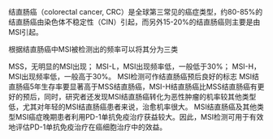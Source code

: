 结直肠癌（colorectal cancer, CRC）是全球第三常见的癌症类型，约80-85%的结直肠癌由染色体不稳定性（CIN）引起，而另外15-20%的结直肠癌则主要是由MSI引起。

根据结直肠癌中MSI被检测出的频率可以将其分为三类

MSS，无明显的MSI出现；
MSI-L，MSI出现频率低，一般低于30%；
MSI-H，MSI出现频率低，一般高于30%。
MSI检测可作结直肠癌预后良好的标志 MSI结直肠癌5年生存率要显著高于MSS结直肠癌，MSI-H结直肠癌比MSS结直肠癌有更好的预后，同时，研究者还发现MSI结直肠癌转化为恶性肿瘤的机率较其他类型低，尤其对年轻的MSI结直肠癌患者来说，治愈机率很大。
MSI结直肠癌及其他类型MSI癌症晚期患者利用PD-1单抗免疫治疗获益较大。因此，MSI检测可用于有效地评估PD-1单抗免疫治疗在癌细胞治疗中的效益。
